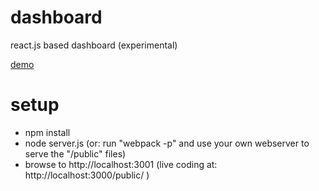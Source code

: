 # dashboard

react.js based dashboard (experimental)

[demo](http://wikicompany.org/dashboard/)

# setup

* npm install
* node server.js (or: run "webpack -p" and use your own webserver to serve the "/public" files)
* browse to http://localhost:3001  (live coding at: http://localhost:3000/public/ )
